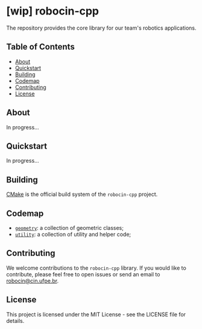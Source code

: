 # [wip] robocin-cpp

The repository provides the core library for our team's robotics applications.

## Table of Contents

- [About](#about)
- [Quickstart](#quickstart)
- [Building](#build)
- [Codemap](#codemap)
- [Contributing](#contributing)
- [License](#license)

<a name="about"></a>

## About

In progress...

<a name="quickstart"></a>

## Quickstart

In progress...

<a name="build"></a>

## Building

[CMake](https://cmake.org/) is the official build system of the `robocin-cpp` project.

<a name="codemap"></a>

## Codemap

- [`geometry`](robocin/geometry): a collection of geometric classes;
- [`utility`](robocin/utility): a collection of utility and helper code;

<a name="contributing"></a>

## Contributing

We welcome contributions to the `robocin-cpp` library. If you would like to contribute, please feel free to open issues
or send an email to [robocin@cin.ufpe.br](mailto:robocin@cin.ufpe.br).

<a name="license"></a>

## License

This project is licensed under the MIT License - see the LICENSE file for details.
